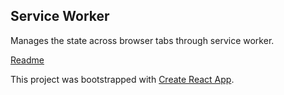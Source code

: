 ## Service Worker

Manages the state across browser tabs through service worker.

[Readme](https://github.com/twclark0/react-conf-service-worker)

This project was bootstrapped with [Create React App](https://github.com/facebook/create-react-app).
